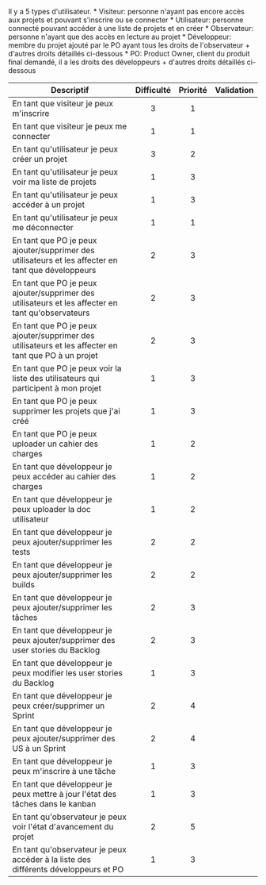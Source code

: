 Il y a 5 types d'utilisateur.
	* Visiteur: personne n'ayant pas encore accès aux projets et pouvant s'inscrire ou se connecter
	* Utilisateur: personne connecté pouvant accéder à une liste de projets et en créer
	* Observateur: personne n'ayant que des accès en lecture au projet
	* Développeur: membre du projet ajouté par le PO ayant tous les droits de l'observateur + d'autres droits détaillés ci-dessous
	* PO: Product Owner, client du produit final demandé, il a les droits des développeurs + d'autres droits détaillés ci-dessous


| Descriptif    | Difficulté    | Priorité      | Validation        |
| ------------- | :-------------: | :-------------: | :-------------: |
| En tant que visiteur je peux m'inscrire  | 3 | 1 | |
| En tant que visiteur je peux me connecter | 1 | 1 | |
| En tant qu'utilisateur je peux créer un projet | 3 | 2 | |
| En tant qu'utilisateur je peux voir ma liste de projets | 1 | 3 | |
| En tant qu'utilisateur je peux accéder à un projet | 1 | 3 | |
| En tant qu'utilisateur je peux me déconnecter | 1 | 1 | |
| En tant que PO je peux ajouter/supprimer des utilisateurs et les affecter en tant que développeurs | 2 | 3 | |
| En tant que PO je peux ajouter/supprimer des utilisateurs et les affecter en tant qu'observateurs | 2 | 3 | |
| En tant que PO je peux ajouter/supprimer des utilisateurs et les affecter en tant que PO à un projet | 2 | 3 | |
| En tant que PO je peux voir la liste des utilisateurs qui participent à mon projet | 1 | 3 | |
| En tant que PO je peux supprimer les projets que j'ai créé | 1 | 3 | |
| En tant que PO je peux uploader un cahier des charges | 1 | 2 | |
| En tant que développeur je peux accéder au cahier des charges | 1 | 2 | |
| En tant que développeur je peux uploader la doc utilisateur | 1 | 2 | |
| En tant que développeur je peux ajouter/supprimer les tests | 2 | 2 | |
| En tant que développeur je peux ajouter/supprimer les builds | 2 | 2 | |
| En tant que développeur je peux ajouter/supprimer les tâches | 2 | 3 | |
| En tant que développeur je peux ajouter/supprimer des user stories du Backlog | 2 | 3 | |
| En tant que développeur je peux modifier les user stories du Backlog | 1 | 3 | |
| En tant que développeur je peux créer/supprimer un Sprint | 2 | 4 | |
| En tant que développeur je peux ajouter/supprimer des US à un Sprint | 2 | 4 | |
| En tant que développeur je peux m'inscrire à une tâche | 1 | 3 | |
| En tant que développeur je peux mettre à jour l'état des tâches dans le kanban | 1 | 3 | |
| En tant qu'observateur je peux voir l'état d'avancement du projet | 2 | 5 | |
| En tant qu'observateur je peux accéder à la liste des différents développeurs et PO | 1 | 3 | |
